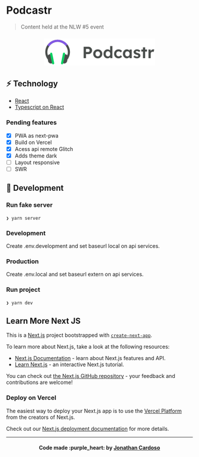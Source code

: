 # Podcastr

> Content held at the NLW #5 event

<h3 align="center">
  <img alt="Podcastr" title="#logo" width="300px" src=".github/logo.svg"><br>
</h3>

## :zap: Technology

- [React](https://reactjs.org)
- [Typescript on React](https://github.com/typescript-cheatsheets/react-typescript-cheatsheet)

### Pending features

- [X] PWA as next-pwa
- [x] Build on Vercel
- [x] Acess api remote Glitch
- [X] Adds theme dark
- [ ] Layout responsive
- [ ] SWR

## :rocket: Development

### Run fake server

```console
❯ yarn server
```

### Development

Create .env.development and set baseurl local on api services.

### Production

Create .env.local and set baseurl extern on api services.

### Run project

```console
❯ yarn dev
```

## Learn More Next JS

This is a [Next.js](https://nextjs.org/) project bootstrapped with [`create-next-app`](https://github.com/vercel/next.js/tree/canary/packages/create-next-app).

To learn more about Next.js, take a look at the following resources:

- [Next.js Documentation](https://nextjs.org/docs) - learn about Next.js features and API.
- [Learn Next.js](https://nextjs.org/learn) - an interactive Next.js tutorial.

You can check out [the Next.js GitHub repository](https://github.com/vercel/next.js/) - your feedback and contributions are welcome!

### Deploy on Vercel

The easiest way to deploy your Next.js app is to use the [Vercel Platform](https://vercel.com/new?utm_medium=default-template&filter=next.js&utm_source=create-next-app&utm_campaign=create-next-app-readme) from the creators of Next.js.

Check out our [Next.js deployment documentation](https://nextjs.org/docs/deployment) for more details.

---

<h4 align="center">
  Code made :purple_heart: by <a href="https://www.linkedin.com/in/jonathanccardoso/" target="_blank">Jonathan Cardoso</a>
</h4>
